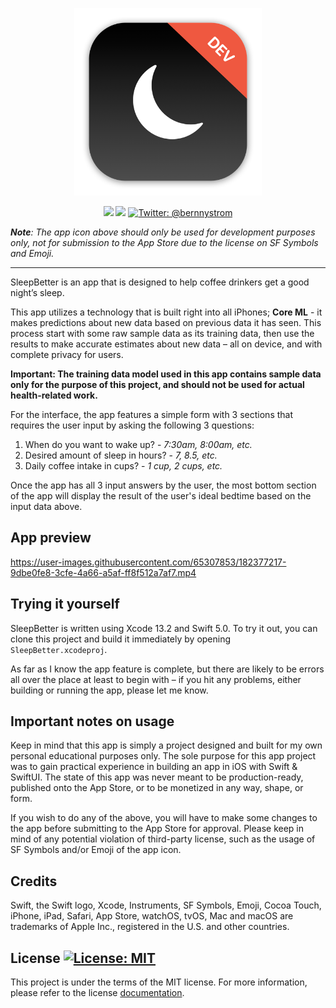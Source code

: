 <p align="center">
    <img src="./SleepBetter/Assets.xcassets/AppIcon.appiconset/mac512.png" alt="SleepBetter logo" width="300" maxHeight="171" />
</p>

<p align="center">
    <img src="https://img.shields.io/badge/iOS-15.0+-blue.svg" />
    <img src="https://img.shields.io/badge/Swift-5.0-orange.svg" />
    <a href="https://twitter.com/bernnystrom">
        <img src="https://img.shields.io/badge/Contact-@bernnystrom-lightgrey.svg?style=flat" alt="Twitter: @bernnystrom" />
    </a>
</p>

  ***Note**: The app icon above should only be used for development purposes only, not for submission to the App Store due to the license on SF Symbols and Emoji.*

 <hr />

SleepBetter is an app that is designed to help coffee drinkers get a good night’s sleep.

This app utilizes a technology that is built right into all iPhones; **Core ML** - it makes predictions about new data based on previous data it has seen. This process start with some raw sample data as its training data, then use the results to make accurate estimates about new data – all on device, and with complete privacy for users.

**Important: The training data model used in this app contains sample data only for the purpose of this project, and should not be used for actual health-related work.**

For the interface, the app features a simple form with 3 sections that requires the user input by asking the following 3 questions:

1. When do you want to wake up? - *7:30am, 8:00am, etc.*
2. Desired amount of sleep in hours? - *7, 8.5, etc.*
3. Daily coffee intake in cups? - *1 cup, 2 cups, etc.*

Once the app has all 3 input answers by the user, the most bottom section of the app will display the result of the user's ideal bedtime based on the input data above.

## App preview

https://user-images.githubusercontent.com/65307853/182377217-9dbe0fe8-3cfe-4a66-a5af-ff8f512a7af7.mp4

## Trying it yourself

SleepBetter is written using Xcode 13.2 and Swift 5.0. To try it out, you can clone this project and build it immediately by opening `SleepBetter.xcodeproj`.

As far as I know the app feature is complete, but there are likely to be errors all over the place at least to begin with – if you hit any problems, either building or running the app, please let me know.

## Important notes on usage

Keep in mind that this app is simply a project designed and built for my own personal educational purposes only. The sole purpose for this app project was to gain practical experience in building an app in iOS with Swift & SwiftUI. The state of this app was never meant to be production-ready, published onto the App Store, or to be monetized in any way, shape, or form.

If you wish to do any of the above, you will have to make some changes to the app before submitting to the App Store for approval. Please keep in mind of any potential violation of third-party license, such as the usage of SF Symbols and/or Emoji of the app icon.

## Credits

Swift, the Swift logo, Xcode, Instruments, SF Symbols, Emoji, Cocoa Touch, iPhone, iPad, Safari, App Store, watchOS, tvOS, Mac and macOS are trademarks of Apple Inc., registered in the U.S. and other countries.

## License <a aria-label="SleepBetter is free to use" href="https://choosealicense.com/licenses/mit/" target="_blank"><img alt="License: MIT" src="https://img.shields.io/badge/License-MIT-success.svg?style=flat-square&color=33CC12" target="_blank" /></a>

This project is under the terms of the MIT license. For more information, please refer to the license [documentation](LICENSE).
